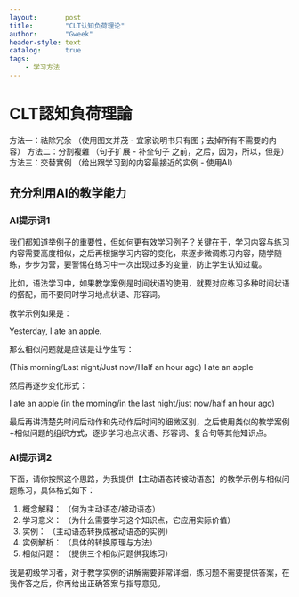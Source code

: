 ```yaml
---
layout:       post
title:        "CLT认知负荷理论"
author:       "Gweek"
header-style: text
catalog:      true
tags:
    - 学习方法
---
```



# CLT認知負荷理論

方法一：祛除冗余 （使用图文并茂 - 宜家说明书只有图；去掉所有不需要的内容）
方法二：分割複雜 （句子扩展 - 补全句子 之前，之后，因为，所以，但是）
方法三：交替實例 （给出跟学习到的内容最接近的实例 - 使用AI）

## 充分利用AI的教学能力

### AI提示词1

我们都知道举例子的重要性，但如何更有效学习例子？关键在于，学习内容与练习内容需要高度相似，之后再根据学习内容的变化，来逐步微调练习内容，随学随练，步步为营，要警惕在练习中一次出现过多的变量，防止学生认知过载。

比如，语法学习中，如果教学案例是时间状语的使用，就要对应练习多种时间状语的搭配，而不要同时学习地点状语、形容词。

教学示例如果是：

Yesterday, I ate an apple.

那么相似问题就是应该是让学生写：

(This morning/Last night/Just now/Half an hour ago) I ate an apple

然后再逐步变化形式：

I ate an apple (in the morning/in the last night/just now/half an hour ago)

最后再讲清楚先时间后动作和先动作后时间的细微区别，之后使用类似的教学案例+相似问题的组织方式，逐步学习地点状语、形容词、复合句等其他知识点。

### AI提示词2

下面，请你按照这个思路，为我提供【主动语态转被动语态】的教学示例与相似问题练习，具体格式如下：

1. 概念解释： （何为主动语态/被动语态）
2. 学习意义： （为什么需要学习这个知识点，它应用实际价值）
3. 实例： （主动语态转换成被动语态的实例）
4. 实例解析： （具体的转换原理与方法）
5. 相似问题： （提供三个相似问题供我练习）

我是初级学习者，对于教学实例的讲解需要非常详细，练习题不需要提供答案，在我作答之后，你再给出正确答案与指导意见。
